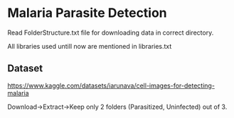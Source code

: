 # Malaria Parasite Detection

Read FolderStructure.txt file for downloading data in correct directory.

All libraries used untill now are mentioned in libraries.txt
 
## Dataset

https://www.kaggle.com/datasets/iarunava/cell-images-for-detecting-malaria

Download->Extract->Keep only 2 folders (Parasitized, Uninfected) out of 3.

